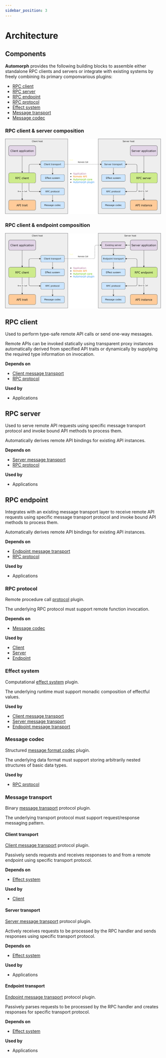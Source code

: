 ```yaml
---
sidebar_position: 3
---
```


# Architecture

## Components

**Automorph** provides the following building blocks to assemble either standalone RPC clients and servers or integrate
with existing systems by freely combining its primary componvarious plugins:

* [RPC client](/api/automorph/RpcClient.html)
* [RPC server](/api/automorph/RpcServer.html)
* [RPC endpoint](/api/automorph/RpcEndpoint.html)
* [RPC protocol](/api/automorph/spi/RpcProtocol.html)
* [Effect system](/api/automorph/spi/EffectSystem.html)
* [Message transport](/api/automorph/spi/MessageTransport.html)
* [Message codec](/api/automorph/spi/MessageCodec.html)


### RPC client & server composition

![RPC client & server](images/architecture-server.jpg)

### RPC client & endpoint composition

![RPC client & endpoint](images/architecture-endpoint.jpg)


## RPC client

Used to perform type-safe remote API calls or send one-way messages.

Remote APIs can be invoked statically using transparent proxy instances automatically derived from specified API
 traits or dynamically by supplying the required type information on invocation.

**Depends on**

* [Client message transport](/api/automorph/spi/ClientMessageTransport.html)
* [RPC protocol](/api/automorph/spi/RpcProtocol.html)

**Used by**

* Applications


## RPC server

Used to serve remote API requests using specific message transport protocol and invoke bound API
methods to process them.

Automatically derives remote API bindings for existing API instances.

**Depends on**

* [Server message transport](/api/automorph/spi/ServerMessageTransport.html)
* [RPC protocol](/api/automorph/spi/RpcProtocol.html)

**Used by**

* Applications


## RPC endpoint

Integrates with an existing message transport layer to receive remote API requests using
specific message transport protocol and invoke bound API methods to process them.

Automatically derives remote API bindings for existing API instances.

**Depends on**

* [Endpoint message transport](/api/automorph/spi/EndpointMessageTransport.html)
* [RPC protocol](/api/automorph/spi/RpcProtocol.html)

**Used by**

* Applications


### RPC protocol

Remote procedure call [protocol](/api/automorph/spi/RpcProtocol.html) plugin.

The underlying RPC protocol must support remote function invocation.

**Depends on**

* [Message codec](/api/automorph/spi/MessageCodec.html)

**Used by**

* [Client](/api/automorph/RpcClient.html)
* [Server](/api/automorph/RpcServer.html)
* [Endpoint](/api/automorph/RpcEndpoint.html)

### Effect system

Computational [effect system](/api/automorph/spi/EffectSystem.html) plugin.

The underlying runtime must support monadic composition of effectful values.

**Used by**

* [Client message transport](/api/automorph/spi/ClientMessageTransport.html)
* [Server message transport](/api/automorph/spi/ServerMessageTransport.html)
* [Endpoint message transport](/api/automorph/spi/EndpointMessageTransport.html)

### Message codec

Structured [message format codec](/api/automorph/spi/MessageCodec.html) plugin.

The underlying data format must support storing arbitrarily nested structures of basic data types.

**Used by**

* [RPC protocol](/api/automorph/spi/RpcProtocol.html)

### Message transport

Binary [message transport](/api/automorph/spi/MessageTransport.html) protocol plugin.

The underlying transport protocol must support request/response messaging pattern.

#### Client transport

[Client message transport](/api/automorph/spi/transport/ClientMessageTransport.html) protocol plugin.

Passively sends requests and receives responses to and from a remote endpoint using specific transport protocol.

**Depends on**

* [Effect system](/api/automorph/spi/EffectSystem.html)

**Used by**

* [Client](/api/automorph/RpcClientMessageTransport.html)

#### Server transport

[Server message transport](/api/automorph/spi/transport/ServerMessageTransport.html) protocol plugin.

Actively receives requests to be processed by the RPC handler and sends responses using specific transport protocol.

**Depends on**

* [Effect system](/api/automorph/spi/EffectSystem.html)

**Used by**

* Applications

#### Endpoint transport

[Endpoint message transport](/api/automorph/spi/transport/EndpointMessageTransport.html) protocol plugin.

Passively parses requests to be processed by the RPC handler and creates responses for specific transport protocol.

**Depends on**

* [Effect system](/api/automorph/spi/EffectSystem.html)

**Used by**

* Applications


